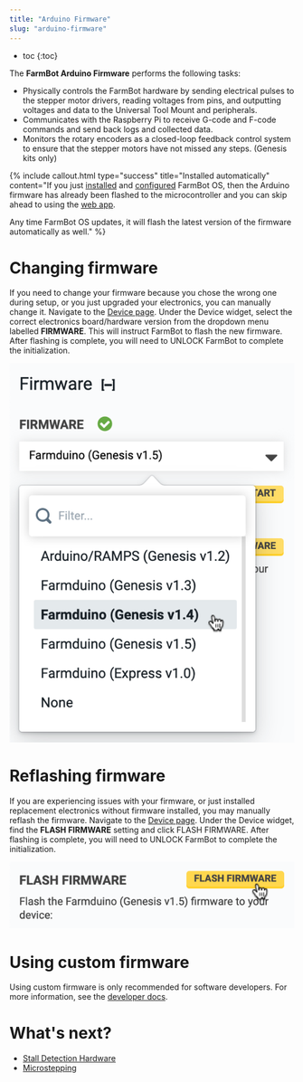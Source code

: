 ```yaml
---
title: "Arduino Firmware"
slug: "arduino-firmware"
---
```


* toc
{:toc}

The **FarmBot Arduino Firmware** performs the following tasks:

 * Physically controls the FarmBot hardware by sending electrical pulses to the stepper motor drivers, reading voltages from pins, and outputting voltages and data to the Universal Tool Mount and peripherals.
 * Communicates with the Raspberry Pi to receive G-code and F-code commands and send back logs and collected data.
 * Monitors the rotary encoders as a closed-loop feedback control system to ensure that the stepper motors have not missed any steps. (Genesis kits only)

{%
include callout.html
type="success"
title="Installed automatically"
content="If you just [installed](../FarmBot-OS/farmbot-os.md) and [configured](../FarmBot-OS/farmbot-os/configurator.md) FarmBot OS, then the Arduino firmware has already been flashed to the microcontroller and you can skip ahead to using the [web app](../The-FarmBot-Web-App/the-farmbot-web-app.md).

Any time FarmBot OS updates, it will flash the latest version of the firmware automatically as well."
%}

# Changing firmware

If you need to change your firmware because you chose the wrong one during setup, or you just upgraded your electronics, you can manually change it. Navigate to the [Device page](https://my.farm.bot/app/device). Under the Device widget, select the correct electronics board/hardware version from the dropdown menu labelled **FIRMWARE**. This will instruct FarmBot to flash the new firmware. After flashing is complete, you will need to <span class="fb-button fb-yellow">UNLOCK</span> FarmBot to complete the initialization.

![Screen Shot 2020-04-21 at 4.36.03 PM.png](Screen_Shot_2020-04-21_at_4.36.03_PM.png)

# Reflashing firmware

If you are experiencing issues with your firmware, or just installed replacement electronics without firmware installed, you may manually reflash the firmware. Navigate to the [Device page](https://my.farm.bot/app/device). Under the Device widget, find the **FLASH FIRMWARE** setting and click <span class="fb-button fb-yellow">FLASH FIRMWARE</span>. After flashing is complete, you will need to <span class="fb-button fb-yellow">UNLOCK</span> FarmBot to complete the initialization.

![Screen Shot 2020-04-21 at 4.38.03 PM.png](Screen_Shot_2020-04-21_at_4.38.03_PM.png)

# Using custom firmware

Using custom firmware is only recommended for software developers. For more information, see the [developer docs](https://developer.farm.bot/Documentation/firmware/custom-firmware).

# What's next?

 * [Stall Detection Hardware](../FarmBot-OS/arduino-firmware/stall-detection-hardware.md)
 * [Microstepping](../FarmBot-OS/arduino-firmware/microstepping.md)
